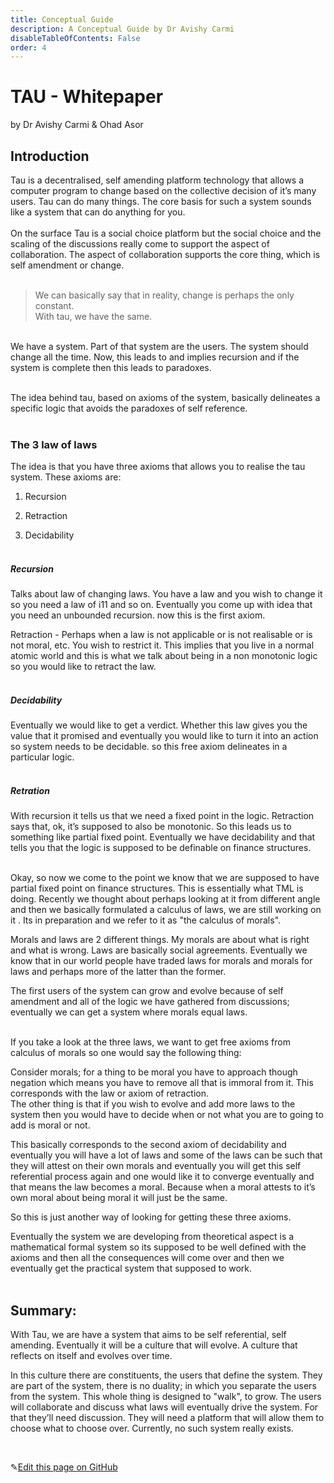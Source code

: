 ```yaml
---
title: Conceptual Guide
description: A Conceptual Guide by Dr Avishy Carmi
disableTableOfContents: False
order: 4
---
```


# TAU - Whitepaper

by Dr Avishy Carmi & Ohad Asor

## Introduction

Tau is a decentralised, self amending platform technology that allows a computer program to change based on the collective decision of it’s many users.
Tau can do many things. The core basis for such a system sounds like a system that can do anything for you.<br><br>
On the surface Tau is a social choice platform but the social choice and the scaling of the discussions really come to support the aspect of collaboration. The aspect of collaboration supports the core thing, which is self amendment or change.<br><br>

> We can basically say that in reality, change is perhaps the only constant.<br>With tau, we have the same. <br>

<br>We have a system. Part of that system are the users. The system should change all the time. Now, this leads to and implies recursion and if the system is complete then this leads to paradoxes. <br><br>

The idea behind tau, based on axioms of the system, basically delineates a specific logic that avoids the paradoxes of self reference.<br><br>

### The 3 law of laws

The idea is that you have three axioms that allows you to realise the tau system. These axioms are:

1. Recursion

2. Retraction

3. Decidability<br><br>

##### Recursion

Talks about law of changing laws. You have a law and you wish to change it so you need a law of i11 and so on. Eventually you come up with idea that you need an unbounded recursion. now this is the first axiom.

Retraction - Perhaps when a law is not applicable or is not realisable or is not moral, etc. You wish to restrict it. This implies that you live in a normal atomic world and this is what we talk about being in a non monotonic logic so you would like to retract the law.<br><br>

##### Decidability

Eventually we would like to get a verdict. Whether this law gives you the value that it promised and eventually you would like to turn it into an action so system needs to be decidable. so this free axiom delineates in a particular logic.<br><br>

##### Retration

With recursion it tells us that we need a fixed point in the logic. Retraction says that, ok, it’s supposed to also be monotonic. So this leads us to something like partial fixed point. Eventually we have decidability and that tells you that the logic is supposed to be definable on finance structures.<br><br>

Okay, so now we come to the point we know that we are supposed to have partial fixed point on finance structures. This is essentially what TML is doing. Recently we thought about perhaps looking at it from different angle and then we basically formulated a calculus of laws, we are still working on it . Its in preparation and we refer to it as "the calculus of morals". <br>

Morals and laws are 2 different things. My morals are about what is right and what is wrong. Laws are basically social agreements. Eventually we know that in our world people have traded laws for morals and morals for laws and perhaps more of the latter than the former. <br>

The first users of the system can grow and evolve because of self amendment and all of the logic we have gathered from discussions; eventually we can get a system where morals equal laws. <br><br>

If you take a look at the three laws, we want to get free axioms from calculus of morals so one would say the following thing:<br>

Consider morals; for a thing to be moral you have to approach though negation which means you have to remove all that is immoral from it. This corresponds with the law or axiom of retraction.<br>
The other thing is that if you wish to evolve and add more laws to the system then you would have to decide when or not what you are to going to add is moral or not.<br>

This basically corresponds to the second axiom of decidability and eventually you will have a lot of laws and some of the laws can be such that they will attest on their own morals and eventually you will get this self referential process again and one would like it to converge eventually and that means the law becomes a moral. Because when a moral attests to it’s own moral about being moral it will just be the same. <br>

So this is just another way of looking for getting these three axioms.<br>

Eventually the system we are developing from theoretical aspect is a mathematical formal system so its supposed to be well defined with the axioms and then all the consequences will come over and then we eventually get the practical system that supposed to work. <br><br>

## Summary:

With Tau, we are have a system that aims to be self referential, self amending. Eventually it will be a culture that will evolve. A culture that reflects on itself and evolves over time.<br>

In this culture there are constituents, the users that define the system. They are part of the system, there is no duality; in which you separate the users from the system. This whole thing is designed to "walk", to grow. The users will collaborate and discuss what laws will eventually drive the system. For that they’ll need discussion. They will need a platform that will allow them to choose what to choose over. Currently, no such system really exists.

<br>

✎[Edit this page on GitHub](https://github.com/TauGuide/tau/blob/master/Content.md)
